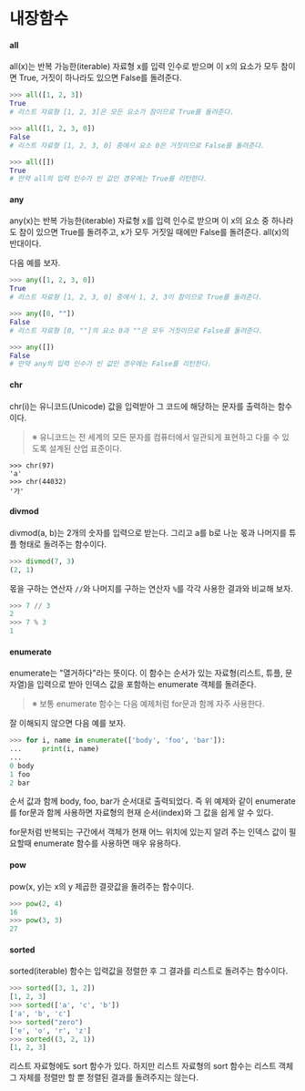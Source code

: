 # 내장함수

#### all

all(x)는 반복 가능한(iterable) 자료형 x를 입력 인수로 받으며 이 x의 요소가 모두 참이면 True, 거짓이 하나라도 있으면 False를 돌려준다.

```python
>>> all([1, 2, 3])
True
# 리스트 자료형 [1, 2, 3]은 모든 요소가 참이므로 True를 돌려준다.

>>> all([1, 2, 3, 0])
False
# 리스트 자료형 [1, 2, 3, 0] 중에서 요소 0은 거짓이므로 False를 돌려준다.

>>> all([])
True
# 만약 all의 입력 인수가 빈 값인 경우에는 True를 리턴한다.
```

#### any

any(x)는 반복 가능한(iterable) 자료형 x를 입력 인수로 받으며 이 x의 요소 중 하나라도 참이 있으면 True를 돌려주고, x가 모두 거짓일 때에만 False를 돌려준다. all(x)의 반대이다.

다음 예를 보자.

```python
>>> any([1, 2, 3, 0])
True
# 리스트 자료형 [1, 2, 3, 0] 중에서 1, 2, 3이 참이므로 True를 돌려준다.

>>> any([0, ""])
False
# 리스트 자료형 [0, ""]의 요소 0과 ""은 모두 거짓이므로 False를 돌려준다.

>>> any([])
False
# 만약 any의 입력 인수가 빈 값인 경우에는 False를 리턴한다.
```

#### chr

chr(i)는 유니코드(Unicode) 값을 입력받아 그 코드에 해당하는 문자를 출력하는 함수이다.

> ※ 유니코드는 전 세계의 모든 문자를 컴퓨터에서 일관되게 표현하고 다룰 수 있도록 설계된 산업 표준이다.

```
>>> chr(97)
'a'
>>> chr(44032)
'가'
```

#### divmod

divmod(a, b)는 2개의 숫자를 입력으로 받는다. 그리고 a를 b로 나눈 몫과 나머지를 튜플 형태로 돌려주는 함수이다.

```python
>>> divmod(7, 3)
(2, 1)
```

몫을 구하는 연산자 `//`와 나머지를 구하는 연산자 `%`를 각각 사용한 결과와 비교해 보자.

```python
>>> 7 // 3
2
>>> 7 % 3
1
```

#### enumerate

enumerate는 "열거하다"라는 뜻이다. 이 함수는 순서가 있는 자료형(리스트, 튜플, 문자열)을 입력으로 받아 인덱스 값을 포함하는 enumerate 객체를 돌려준다.

> ※ 보통 enumerate 함수는 다음 예제처럼 for문과 함께 자주 사용한다.

잘 이해되지 않으면 다음 예를 보자.

```python
>>> for i, name in enumerate(['body', 'foo', 'bar']):
...     print(i, name)
...
0 body
1 foo
2 bar
```

순서 값과 함께 body, foo, bar가 순서대로 출력되었다. 즉 위 예제와 같이 enumerate를 for문과 함께 사용하면 자료형의 현재 순서(index)와 그 값을 쉽게 알 수 있다.

for문처럼 반복되는 구간에서 객체가 현재 어느 위치에 있는지 알려 주는 인덱스 값이 필요할때 enumerate 함수를 사용하면 매우 유용하다.



#### pow

pow(x, y)는 x의 y 제곱한 결괏값을 돌려주는 함수이다.

```python
>>> pow(2, 4)
16
>>> pow(3, 3)
27
```



#### sorted

sorted(iterable) 함수는 입력값을 정렬한 후 그 결과를 리스트로 돌려주는 함수이다.

```python
>>> sorted([3, 1, 2])
[1, 2, 3]
>>> sorted(['a', 'c', 'b'])
['a', 'b', 'c']
>>> sorted("zero")
['e', 'o', 'r', 'z']
>>> sorted((3, 2, 1))
[1, 2, 3]
```

리스트 자료형에도 sort 함수가 있다. 하지만 리스트 자료형의 sort 함수는 리스트 객체 그 자체를 정렬만 할 뿐 정렬된 결과를 돌려주지는 않는다.